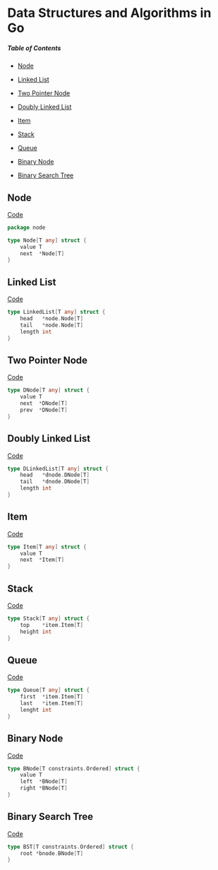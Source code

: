 # Data Structures and Algorithms in Go

##### Table of Contents  
- [Node](#node)

- [Linked List](#linkedlist)

- [Two Pointer Node](#dnode)

- [Doubly Linked List](#dlinkedlist)

- [Item](#item)

- [Stack](#stack)

- [Queue](#queue)

- [Binary Node](#bnode)

- [Binary Search Tree](#binsrchtree)

## Node

[Code](https://github.com/pedro-git-projects/go-data-structures-and-algorithms/tree/master/src/node)

```go
package node

type Node[T any] struct {
	value T
	next  *Node[T]
}
```



## Linked List

[Code](https://github.com/pedro-git-projects/go-data-structures-and-algorithms/tree/master/src/linkedlist)

```go
type LinkedList[T any] struct {
	head   *node.Node[T]
	tail   *node.Node[T]
	length int
}
```

## Two Pointer Node

[Code](https://github.com/pedro-git-projects/go-data-structures-and-algorithms/tree/master/src/dnode)

```go
type DNode[T any] struct {
	value T
	next  *DNode[T]
	prev  *DNode[T]
}
```



## Doubly Linked List

[Code](https://github.com/pedro-git-projects/go-data-structures-and-algorithms/tree/master/src/dlinkedlist)

```go
type DLinkedList[T any] struct {
	head   *dnode.DNode[T]
	tail   *dnode.DNode[T]
	length int
}
```

## Item

[Code](https://github.com/pedro-git-projects/go-data-structures-and-algorithms/tree/master/src/item)

```go
type Item[T any] struct {
	value T
	next  *Item[T]
}
```

## Stack

[Code](https://github.com/pedro-git-projects/go-data-structures-and-algorithms/tree/master/src/stack)

```go
type Stack[T any] struct {
	top    *item.Item[T]
	height int
}
```

## Queue 

[Code](https://github.com/pedro-git-projects/go-data-structures-and-algorithms/tree/master/src/queue)

```go
type Queue[T any] struct {
	first  *item.Item[T]
	last   *item.Item[T]
	lenght int
}
```

## Binary Node 

[Code](https://github.com/pedro-git-projects/go-data-structures-and-algorithms/tree/master/src/bnode)

```go
type BNode[T constraints.Ordered] struct {
	value T
	left  *BNode[T]
	right *BNode[T]
}
```
## Binary Search Tree 

[Code](https://github.com/pedro-git-projects/go-data-structures-and-algorithms/tree/master/src/binsrchtree)

```go
type BST[T constraints.Ordered] struct {
	root *bnode.BNode[T]
}
```

